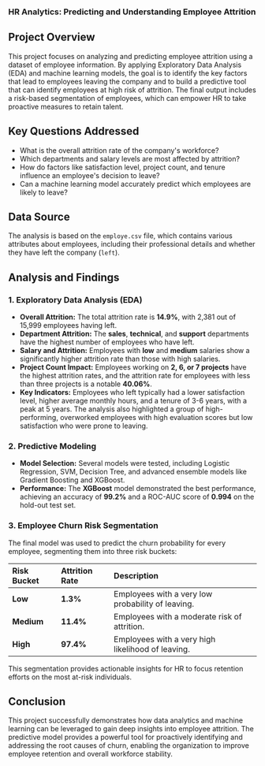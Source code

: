 ### HR Analytics: Predicting and Understanding Employee Attrition

## Project Overview

This project focuses on analyzing and predicting employee attrition using a dataset of employee information. By applying Exploratory Data Analysis (EDA) and machine learning models, the goal is to identify the key factors that lead to employees leaving the company and to build a predictive tool that can identify employees at high risk of attrition. The final output includes a risk-based segmentation of employees, which can empower HR to take proactive measures to retain talent.

## Key Questions Addressed

* What is the overall attrition rate of the company's workforce?
* Which departments and salary levels are most affected by attrition?
* How do factors like satisfaction level, project count, and tenure influence an employee's decision to leave?
* Can a machine learning model accurately predict which employees are likely to leave?

## Data Source

The analysis is based on the `employe.csv` file, which contains various attributes about employees, including their professional details and whether they have left the company (`left`).

## Analysis and Findings

### 1. Exploratory Data Analysis (EDA)

* **Overall Attrition:** The total attrition rate is **14.9%**, with 2,381 out of 15,999 employees having left.
* **Department Attrition:** The **sales**, **technical**, and **support** departments have the highest number of employees who have left.
* **Salary and Attrition:** Employees with **low** and **medium** salaries show a significantly higher attrition rate than those with high salaries.
* **Project Count Impact:** Employees working on **2, 6, or 7 projects** have the highest attrition rates, and the attrition rate for employees with less than three projects is a notable **40.06%**.
* **Key Indicators:** Employees who left typically had a lower satisfaction level, higher average monthly hours, and a tenure of 3-6 years, with a peak at 5 years. The analysis also highlighted a group of high-performing, overworked employees with high evaluation scores but low satisfaction who were prone to leaving.

### 2. Predictive Modeling

* **Model Selection:** Several models were tested, including Logistic Regression, SVM, Decision Tree, and advanced ensemble models like Gradient Boosting and XGBoost.
* **Performance:** The **XGBoost** model demonstrated the best performance, achieving an accuracy of **99.2%** and a ROC-AUC score of **0.994** on the hold-out test set.

### 3. Employee Churn Risk Segmentation

The final model was used to predict the churn probability for every employee, segmenting them into three risk buckets:

| Risk Bucket | Attrition Rate | Description |
| :--- | :--- | :--- |
| **Low** | **1.3%** | Employees with a very low probability of leaving. |
| **Medium** | **11.4%** | Employees with a moderate risk of attrition. |
| **High** | **97.4%** | Employees with a very high likelihood of leaving. |

This segmentation provides actionable insights for HR to focus retention efforts on the most at-risk individuals.

## Conclusion

This project successfully demonstrates how data analytics and machine learning can be leveraged to gain deep insights into employee attrition. The predictive model provides a powerful tool for proactively identifying and addressing the root causes of churn, enabling the organization to improve employee retention and overall workforce stability.
